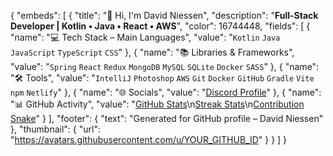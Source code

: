 {
  "embeds": [
    {
      "title": "👋 Hi, I'm David Niessen",
      "description": "**Full-Stack Developer | Kotlin • Java • React • AWS**",
      "color": 16744448,
      "fields": [
        {
          "name": "💻 Tech Stack – Main Languages",
          "value": "`Kotlin` `Java` `JavaScript` `TypeScript` `CSS`"
        },
        {
          "name": "📚 Libraries & Frameworks",
          "value": "`Spring` `React` `Redux` `MongoDB` `MySQL` `SQLite` `Docker` `SASS`"
        },
        {
          "name": "🛠️ Tools",
          "value": "`IntelliJ` `Photoshop` `AWS` `Git` `Docker` `GitHub` `Gradle` `Vite` `npm` `Netlify`"
        },
        {
          "name": "🌐 Socials",
          "value": "[Discord Profile](https://discord.com/users/YOUR_DISCORD_ID)"
        },
        {
          "name": "📊 GitHub Activity",
          "value": "[GitHub Stats](https://github-readme-stats.vercel.app/api?username=DavidNiessen&show_icons=true&theme=dark)\n[Streak Stats](https://github-readme-streak-stats.herokuapp.com/?user=DavidNiessen&theme=dark)\n[Contribution Snake](https://github.com/DavidNiessen/DavidNiessen/blob/output/github-contribution-grid-snake.svg)"
        }
      ],
      "footer": {
        "text": "Generated for GitHub profile – David Niessen"
      },
      "thumbnail": {
        "url": "https://avatars.githubusercontent.com/u/YOUR_GITHUB_ID"
      }
    }
  ]
}
